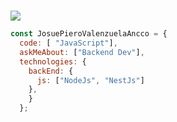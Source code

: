 <h1 align="center"></h1>
  <a href="https://git.io/typing-svg">
    <img src="https://readme-typing-svg.herokuapp.com/?font=Comic+Neue&lines=Hello,+There!+👋;Have+a+great+day✨&center=true&size=30">
  </a>
</h1>

```javascript
const JosuePieroValenzuelaAncco = {
  code: [ "JavaScript"],
  askMeAbout: ["Backend Dev"],
  technologies: {
    backEnd: {
      js: ["NodeJs", "NestJs"]
    },
    }
  };
```
